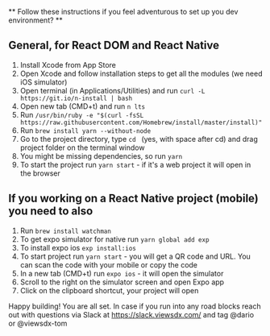 
** Follow these instructions if you feel adventurous to set up you dev environment? **

## General, for React DOM and React Native ##
1. Install Xcode from App Store
2. Open Xcode and follow installation steps to get all the modules (we need iOS simulator)
3. Open terminal (in Applications/Utilities) and run `curl -L https://git.io/n-install | bash`
4. Open new tab (CMD+t) and run `n lts`
5. Run `/usr/bin/ruby -e "$(curl -fsSL https://raw.githubusercontent.com/Homebrew/install/master/install)"`
6. Run `brew install yarn --without-node`
7. Go to the project directory, type `cd ` (yes, with space after cd) and drag project folder on the terminal window
8. You might be missing dependencies, so run `yarn`
9. To start the project run `yarn start` - if it's a web project it will open in the browser

## If you working on a React Native project (mobile) you need to also ##
1. Run `brew install watchman`
2. To get expo simulator for native run `yarn global add exp`
3. To install expo ios `exp install:ios`
4. To start project run `yarn start` - you will get a QR code and URL. You can scan the code with your mobile or copy the code
5. In a new tab (CMD+t) run `expo ios` - it will open the simulator
6. Scroll to the right on the simulator screen and open Expo app
7. Click on the clipboard shortcut, your project will open

Happy building! You are all set.
In case if you run into any road blocks reach out with questions via Slack at https://slack.viewsdx.com/ and tag @dario or @viewsdx-tom
